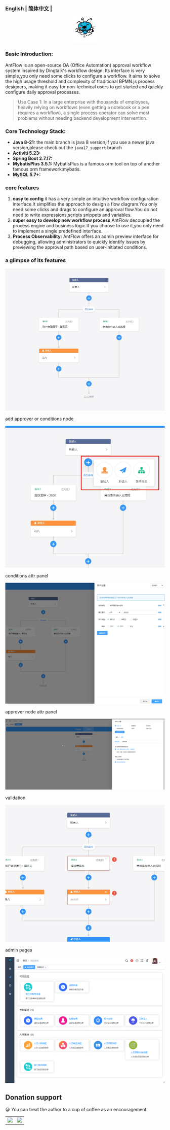 ### English | [简体中文](./README.zh_CN.md) |
<p align="center" style="margin-bottom: 0 !important">
	<img alt="logo" src="./doc/images/logo.png"  width = "80px"; height= "80px";>
</p>

### Basic Introduction:

AntFlow is an open-source OA (Office Automation) approval workflow system inspired by Dingtalk's workflow design. Its interface is very simple,you only need some clicks to configure a workflow. It aims to solve the high usage threshold and complexity of traditional BPMN.js process designers, making it easy for non-technical users to get started and quickly configure daily approval processes.

> Use Case 1: In a large enterprise with thousands of employees, heavily relying on workflows (even getting a notebook or a pen requires a workflow), a single process operator can solve most problems without needing backend development intervention.



### Core Technology Stack:

* **Java 8-21:** the main branch is java 8 version,if you use a newer java version,please check out the `java17_support` branch
* **Activiti 5.23:**
* **Spring Boot 2.7.17:**
* **MybatisPlus 3.5.1:** MybatisPlus is a famous orm tool on top of another famous orm framework:mybatis.
* **MySQL 5.7+:**

### core features

1. **easy to config** it has a very simple an intuitive workflow configuration interface.It simplifies the approach to design a flow diagram.You only need some clicks and drags to configure an approval flow.You do not need to write expressions,scripts snippets and variables.
2. **super easy to develop new workflow process** AntFlow decoupled the process engine and business logic.If you choose to use it,you only need to implement a single predefined interface.
3. **Process Observability:** AntFlow offers an admin preview interface for debugging, allowing administrators to quickly identify issues by previewing the approval path based on user-initiated conditions.

### a glimpse of its features

![1.png](./doc/images/1.png)

add approver or conditions node

![](./doc/images/4.png)

conditions attr panel

![](./doc/images/2.png)

approver node attr panel

![](./doc/images/搜狗截图20240818082058.png)

validation

![](./doc/images/3.png)

admin pages

![](./doc/images/QQ20240818-082212.png)

##  Donation support
😀 You can treat the author to a cup of coffee as an encouragement
<table>
    <tr>
        <td><img src="https://gitee.com/ldhnet/AntFlow-Vue3/raw/master/public/images/wxpay.jpg"/></td>
        <td><img src="https://gitee.com/ldhnet/AntFlow-Vue3/raw/master/public/images/alipay.jpg"/></td>
    </tr>  
</table>